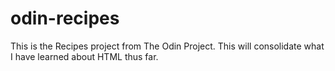 # odin-recipes
This is the Recipes project from The Odin Project. This will consolidate what I have learned about HTML thus far.